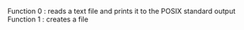 Function 0 : reads a text file and prints it to the POSIX standard output
Function 1 : creates a file